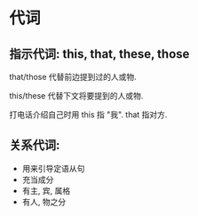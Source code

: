 # 代词

## 指示代词:  this, that, these, those

that/those 代替前边提到过的人或物.

this/these 代替下文将要提到的人或物.

打电话介绍自己时用 this 指 "我". that 指对方.

## 关系代词:

- 用来引导定语从句
- 充当成分
- 有主, 宾, 属格
- 有人, 物之分





